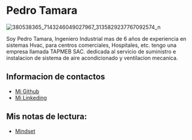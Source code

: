 # Pedro Tamara

![380538365_7143246049027967_3135829237767092574_n](https://github.com/user-attachments/assets/ab0a67bf-bbea-4497-89f1-403adcdae616)

Soy Pedro Tamara, Ingeniero Industrial mas de 6 años de experiencia en sistemas Hvac, para centros comerciales, Hospitales, etc. tengo una empresa llamada TAPMEB SAC. dedicada al servicio de suministro e instalacion de sistema de aire acondicionado y ventilacion mecanica.

## Informacion de contactos

* [Mi Github](https://github.com/Ptamara132)
* [Mi Linkeding](www.linkedin.com/in/pedro-tamara-raimondi-601b57277)

## Mis notas de lectura:

* [Mindset](./mindset.md)
